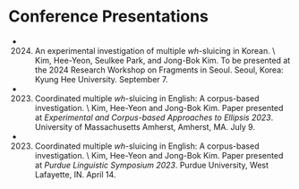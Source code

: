 # Conference Presentations
* 2024. An experimental investigation of multiple _wh_-sluicing in Korean. \ Kim, Hee-Yeon, Seulkee Park, and Jong-Bok Kim. To be presented at the 2024 Research Workshop on Fragments in Seoul. Seoul, Korea: Kyung Hee University. September 7.
* 2023. Coordinated multiple _wh_-sluicing in English: A corpus-based
investigation. \ Kim, Hee-Yeon and Jong-Bok Kim. Paper presented at _Experimental and Corpus-based Approaches to Ellipsis 2023_.
University of Massachusetts Amherst, Amherst, MA. July 9.
* 2023. Coordinated multiple _wh_-sluicing in English: A corpus-based
investigation. \ Kim, Hee-Yeon and Jong-Bok Kim. Paper presented at _Purdue Linguistic Symposium 2023_. Purdue University, West Lafayette, IN. April 14.
